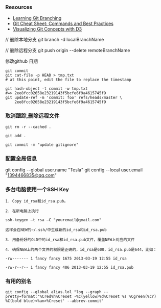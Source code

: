 ### Resources
- [Learning Git Branching](https://learngitbranching.js.org/?locale=zh_CN)
- [Git Cheat Sheet: Commands and Best Practices](https://www.jrebel.com/blog/git-cheat-sheet)
- [Visualizing Git Concepts with D3](https://onlywei.github.io/explain-git-with-d3/#commit)


// 删除本地分支
git branch -d localBranchName

// 删除远程分支
git push origin --delete remoteBranchName

修改github 日期
```git
git commit
git cat-file -p HEAD > tmp.txt
# at this point, edit the file to replace the timestamp

git hash-object -t commit -w tmp.txt
#=> 2ee8fcc02658e23219143f5bcfe6f9a4615745f9
git update-ref -m 'commit: foo' refs/heads/master \
    2ee8fcc02658e23219143f5bcfe6f9a4615745f9
```

### 取消跟踪,删除远程文件
```git
git rm -r --cached .

git add .

git commit -m "update gitignore"
```

### 配置全局信息
git config --global user.name "Tesla"
git config --local user.email  "1394466835@qq.com"


### 多台电脑使用一个SSH Key
```
1. Copy id_rsa和id_rsa.pub。

2. 在新电脑上执行

ssh-keygen –t rsa –C "youremail@gmail.com"

这样会在NEW的~/.ssh/中生成新的id_rsa和id_rsa.pub

3. 用备份好的OLD中的id_rsa和id_rsa.pub文件，覆盖NEW上对应的文件

4. 确保NEW上的两个文件的权限是正确的，id_rsa是600，id_rsa.pub是644，比如：

-rw------- 1 fancy fancy 1675 2013-03-19 12:55 id_rsa

-rw-r--r-- 1 fancy fancy 406 2013-03-19 12:55 id_rsa.pub
```

### 有用的别名
```
git config --global alias.lol "log --graph --pretty=format:'%Cred%h%Creset -%C(yellow)%d%Creset %s %Cgreen(%cr) %C(bold blue)<%an>%Creset' --abbrev-commit"
```